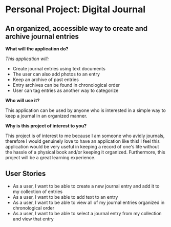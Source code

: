 # Personal Project: Digital Journal

## An organized, accessible way to create and archive journal entries   

**What will the application do?**

*This application will:*
- Create journal entries using text documents
- The user can also add photos to an entry
- Keep an archive of past entries
- Entry archives can be found in chronological order
- User can tag entries as another way to categorize

**Who will use it?**

This application can be used by anyone who is interested in a
simple way to keep a journal in an organized manner.  

**Why is this project of interest to you?**

This project is of interest to me because I am someone who avidly
journals, therefore I would genuinely love to have an application like 
this! I feel this application would be very useful in keeping a record
of one's life without the hassle of a physical book and/or keeping 
it organized. Furthermore, this project will be a great learning
experience.

## User Stories

- As a user, I want to be able to create a new journal entry and add it to 
my collection of entries
- As a user, I want to be able to add text to an entry
- As a user, I want to be able to view all of my journal entries organized
in chronological order
- As a user, I want to be able to select a journal entry from my collection
and view that entry